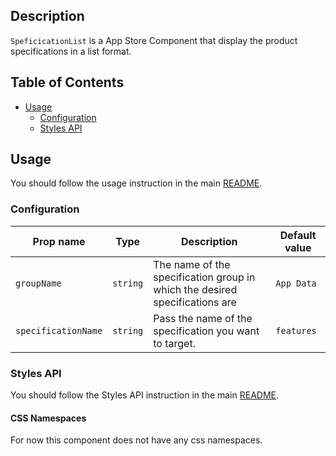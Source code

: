 ## Description

`SpeficicationList` is a App Store Component that display the product specifications in a list format.

## Table of Contents
- [Usage](#usage)
  - [Configuration](#configuration)
  - [Styles API](#styles-api)

## Usage
You should follow the usage instruction in the main [README](/README.md#usage).

### Configuration

| Prop name           | Type     | Description                                                                 | Default value |
| ------------------- | -------- | --------------------------------------------------------------------------- | ------------- |
| `groupName`         | `string` | The name of the specification group in which the desired specifications are | `App Data`    |
| `specificationName` | `string` | Pass the name of the specification you want to target.                      | `features`    |

### Styles API
You should follow the Styles API instruction in the main [README](/README.md#styles-api).

#### CSS Namespaces
For now this component does not have any css namespaces.
